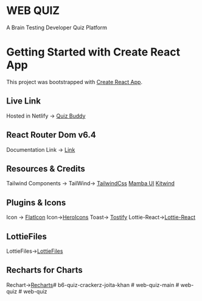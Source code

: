 
# WEB QUIZ

A Brain Testing Developer Quiz Platform

# Getting Started with Create React App

This project was bootstrapped with [Create React App](https://github.com/facebook/create-react-app).


## Live Link
Hosted in Netlify -> [Quiz Buddy]()


## React Router Dom v6.4 
Documentation Link -> [Link](https://reactrouter.com/en/main/start/overview)

## Resources & Credits
Tailwind Components -> 
TailWind-> [TailwindCss](https://tailwindcss.com/)
[Mamba UI](https://www.mambaui.com/)
[Kitwind](https://kitwind.io/products/kometa/components)

## Plugins & Icons
Icon -> [FlatIcon](https://www.flaticon.com/)
Icon->[HeroIcons](https://heroicons.com/)
Toast-> [Tostify](https://www.npmjs.com/package/react-toastify)
Lottie-React->[Lottie-React](https://www.npmjs.com/package/lottie-react)

## LottieFiles
LottieFiles->[LottieFiles](https://lottiefiles.com/)

## Recharts for Charts
Rechart->[Recharts](https://recharts.org/en-US/)#   b 6 - q u i z - c r a c k e r z - j o i t a - k h a n  
 #   w e b - q u i z - m a i n  
 #   w e b - q u i z  
 #   w e b - q u i z  
 